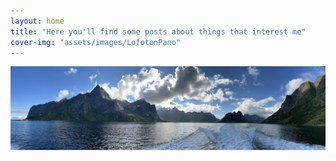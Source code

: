 ```yaml
---
layout: home
title: "Here you'll find some posts about things that interest me"
cover-img: "assets/images/LofotonPano"
---
```

![Mountains](/assets/images/LofotonPano.jpg)


